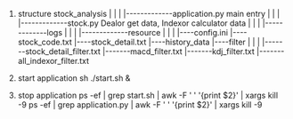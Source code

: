 1. structure
stock_analysis
|
|
|
|-------------application.py  main entry
|
|
|
|-------------stock.py Dealor get data, Indexor calculator data
|
|
|
|-------------logs
|
|
|
|-------------resource
                 |
                 |
                 |
                 |----config.ini
                 |----stock_code.txt
                 |----stock_detail.txt
                 |----history_data
                 |----filter
                        |
                        |
                        |
                        |-------stock_detail_filter.txt
                        |-------macd_filter.txt
                        |-------kdj_filter.txt
                        |-------all_indexor_filter.txt

2. start application
sh ./start.sh &

3. stop application
ps -ef | grep start.sh | awk -F ' ' '{print $2}' | xargs kill -9
ps -ef | grep application.py | awk -F ' ' '{print $2}' | xargs kill -9
